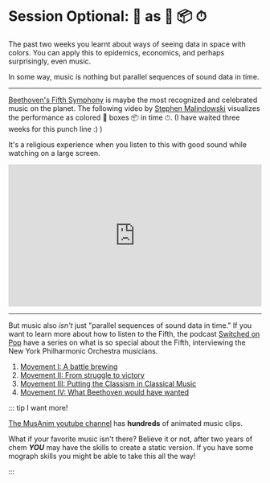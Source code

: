 # Session Optional: 🎼 as 🌈 📦 ⏱

The past two weeks you learnt about ways of seeing data in space with colors.  You can apply this to epidemics, economics, and perhaps surprisingly, even music.

In some way, music is nothing but parallel sequences of sound data in time.

----

[Beethoven's Fifth Symphony](https://en.wikipedia.org/wiki/Symphony_No._5_(Beethoven)) is maybe the most recognized and celebrated music on the planet.  The following video by [Stephen Malindowski](https://www.musanim.com) visualizes the performance as colored 🌈 boxes 📦 in time   ⏱.  (I have waited three weeks for this punch line :) )

It's a religious experience when you listen to this with good sound while watching on a large screen.

<style>

.embed-container { position: relative; padding-bottom: 56.25%; height: 0; overflow: hidden; max-width: 100%; } .embed-container iframe, .embed-container object, .embed-container embed { position: absolute; top: 0; left: 0; width: 100%; height: 100%; }

</style>

<div class='embed-container'><iframe src='https://www.youtube.com/embed/Qglck7rpI3w' frameborder='0' allowfullscreen></iframe></div>

----

But music also *isn't* just "parallel sequences of sound data in time."  If you want to learn more about how to listen to the Fifth, the podcast [Switched on Pop](https://switchedonpop.com/) have a series on what is so special about the Fifth, interviewing the New York Philharmonic Orchestra musicians.

1. [Movement I: A battle brewing](https://switchedonpop.com/episodes/the-5th-movement-1-a-battle-brewing)
2. [Movement II: From struggle to victory](https://switchedonpop.com/episodes/the-5th-movement-2-struggle-to-victory)
3. [Movement III: Putting the Classism in Classical Music](https://switchedonpop.com/episodes/the-5th-movement-3-classism-classical)
4. [Movement IV: What Beethoven would have wanted](https://switchedonpop.com/episodes/the-5th-movement-4-what-beethoven-wanted)

::: tip I want more!

[The MusAnim youtube channel](https://www.youtube.com/c/musanim/videos) has **hundreds** of animated music clips.

What if your favorite music isn't there?  Believe it or not, after two years of chem ***YOU*** may have the skills to create a static version.  If you have some mograph skills you might be able to take this all the way!

:::